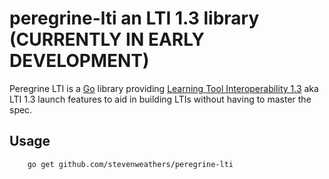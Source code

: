 # peregrine-lti an LTI 1.3 library (CURRENTLY IN EARLY DEVELOPMENT)

Peregrine LTI is a [Go](https://go.dev) library providing
[Learning Tool Interoperability 1.3](https://www.imsglobal.org/spec/lti/v1p3) aka LTI 1.3 launch features to aid in
building LTIs without having to master the spec.

## Usage

```bash
    go get github.com/stevenweathers/peregrine-lti
```
